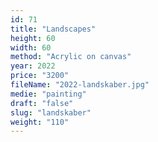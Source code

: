 ```yaml
---
id: 71
title: "Landscapes"
height: 60
width: 60
method: "Acrylic on canvas"
year: 2022
price: "3200"
fileName: "2022-landskaber.jpg"
medie: "painting"
draft: "false"
slug: "landskaber"
weight: "110"
---
```

